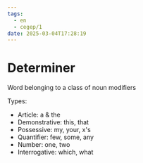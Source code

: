 ```yaml
---
tags:
  - en
  - cegep/1
date: 2025-03-04T17:28:19
---
```


# Determiner

Word belonging to a class of noun modifiers

Types:

- Article: a & the
- Demonstrative: this, that
- Possessive: my, your, x's
- Quantifier: few, some, any
- Number: one, two
- Interrogative: which, what
